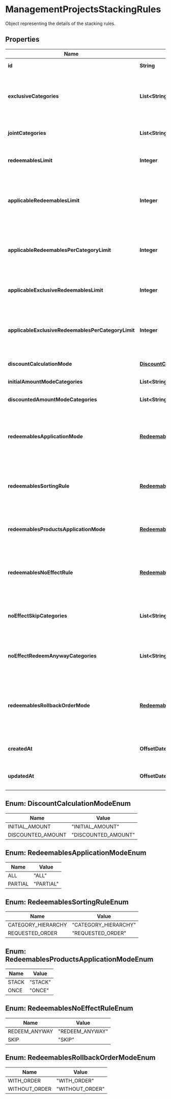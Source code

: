 

# ManagementProjectsStackingRules

Object representing the details of the stacking rules.

## Properties

| Name | Type | Description |
|------------ | ------------- | ------------- |
|**id** | **String** | The unique identifier of the stacking rules. |
|**exclusiveCategories** | **List&lt;String&gt;** | Lists the IDs of exclusive categories. A redeemable from a campaign with an exclusive category is the only redeemable to be redeemed when applied with redeemables from other campaigns unless these campaigns are exclusive or joint. |
|**jointCategories** | **List&lt;String&gt;** | Lists the IDs of the joint categories. A campaign with a joint category is always applied regardless of the exclusivity of other campaigns. |
|**redeemablesLimit** | **Integer** | Defines how many redeemables can be sent in one request. Note: more redeemables means more processing time. |
|**applicableRedeemablesLimit** | **Integer** | Defines how many redeemables can be applied in one request. The number must be less than or equal to &#x60;redeemables_limit&#x60;. For example, a user can select 30 discounts but only 5 will be applied to the order and the remaining will be &#x60;SKIPPED&#x60; according to the &#x60;redeemables_sorting_rule&#x60;. |
|**applicableRedeemablesPerCategoryLimit** | **Integer** | Defines how many redeemables with the same category can be applied in one request. The number must be less than or equal to &#x60;applicable_redeemables_limit&#x60;. The ones above the limit will be &#x60;SKIPPED&#x60; according to the &#x60;redeemables_sorting_rule&#x60;. |
|**applicableExclusiveRedeemablesLimit** | **Integer** | Defines how many redeemables with an assigned exclusive category can be applied in one request. The ones above the limit will be &#x60;SKIPPED&#x60; according to the &#x60;redeemables_sorting_rule&#x60;. |
|**applicableExclusiveRedeemablesPerCategoryLimit** | **Integer** | Defines how many redeemables with an assigned exclusive category can be applied in one request. The ones above the limit will be &#x60;SKIPPED&#x60; according to the &#x60;redeemables_sorting_rule&#x60;. The number must be less than or equal to &#x60;applicable_exclusive_redeemables_limit&#x60;. |
|**discountCalculationMode** | [**DiscountCalculationModeEnum**](#DiscountCalculationModeEnum) | Defines if the discounts are applied by taking into account the initial order amount or the discounted order amount. |
|**initialAmountModeCategories** | **List&lt;String&gt;** | Lists the IDs of the categories that apply a discount based on the initial amount. |
|**discountedAmountModeCategories** | **List&lt;String&gt;** | Lists the IDs of the categories that apply a discount based on the discounted amount. |
|**redeemablesApplicationMode** | [**RedeemablesApplicationModeEnum**](#RedeemablesApplicationModeEnum) | Defines the application mode for redeemables. &#x60;\&quot;ALL\&quot;&#x60; means that all redeemables must be validated for the redemption to be successful. &#x60;\&quot;PARTIAL\&quot;&#x60; means that only those redeemables that can be validated will be redeemed. The redeemables that fail validaton will be skipped. |
|**redeemablesSortingRule** | [**RedeemablesSortingRuleEnum**](#RedeemablesSortingRuleEnum) | Defines redeemables sorting rule. &#x60;CATEGORY_HIERARCHY&#x60; means that redeemables are applied oaccording to the category priority. &#x60;REQUESTED_ORDER&#x60; means that redeemables are applied in the sequence provided in the request. |
|**redeemablesProductsApplicationMode** | [**RedeemablesProductsApplicationModeEnum**](#RedeemablesProductsApplicationModeEnum) | Defines redeemables products application mode. &#x60;STACK&#x60; means that multiple discounts can be applied to a product. &#x60;ONCE&#x60; means that only one discount can be applied to the same product. |
|**redeemablesNoEffectRule** | [**RedeemablesNoEffectRuleEnum**](#RedeemablesNoEffectRuleEnum) | Defines redeemables no effect rule. &#x60;REDEEM_ANYWAY&#x60; means that the redeemable will be redeemed regardless of any restrictions or conditions in place. &#x60;SKIP&#x60; means that the redeemable will be processed only when an applicable effect is calculated. |
|**noEffectSkipCategories** | **List&lt;String&gt;** | Lists category IDs. Redeemables with a given category are skipped even if the &#x60;redeemables_no_effect_rule&#x60; is set to &#x60;REDEEM_ANYWAY&#x60;. Category IDs can&#39;t overlap with the IDs in &#x60;no_effect_redeem_anyway_categories&#x60;. |
|**noEffectRedeemAnywayCategories** | **List&lt;String&gt;** | Lists category IDs. Redeemables with a given category are redeemed anyway even if the &#x60;redeemables_no_effect_rule&#x60; is set to &#x60;SKIP&#x60;. Category IDs can&#39;t overlap with the IDs in &#x60;no_effect_skip_categories&#x60;. |
|**redeemablesRollbackOrderMode** | [**RedeemablesRollbackOrderModeEnum**](#RedeemablesRollbackOrderModeEnum) | Defines the rollback mode for the order. &#x60;WITH_ORDER&#x60; is a default setting. The redemption is rolled back together with the data about the order, including related discount values. &#x60;WITHOUT_ORDER&#x60; allows rolling the redemption back without affecting order data, including the applied discount values. |
|**createdAt** | **OffsetDateTime** | Timestamp representing the date and time when the stacking rules were created. The value for this parameter is shown in the ISO 8601 format. |
|**updatedAt** | **OffsetDateTime** | Timestamp representing the date and time when the stacking rules were updated. The value for this parameter is shown in the ISO 8601 format. |



## Enum: DiscountCalculationModeEnum

| Name | Value |
|---- | -----|
| INITIAL_AMOUNT | &quot;INITIAL_AMOUNT&quot; |
| DISCOUNTED_AMOUNT | &quot;DISCOUNTED_AMOUNT&quot; |



## Enum: RedeemablesApplicationModeEnum

| Name | Value |
|---- | -----|
| ALL | &quot;ALL&quot; |
| PARTIAL | &quot;PARTIAL&quot; |



## Enum: RedeemablesSortingRuleEnum

| Name | Value |
|---- | -----|
| CATEGORY_HIERARCHY | &quot;CATEGORY_HIERARCHY&quot; |
| REQUESTED_ORDER | &quot;REQUESTED_ORDER&quot; |



## Enum: RedeemablesProductsApplicationModeEnum

| Name | Value |
|---- | -----|
| STACK | &quot;STACK&quot; |
| ONCE | &quot;ONCE&quot; |



## Enum: RedeemablesNoEffectRuleEnum

| Name | Value |
|---- | -----|
| REDEEM_ANYWAY | &quot;REDEEM_ANYWAY&quot; |
| SKIP | &quot;SKIP&quot; |



## Enum: RedeemablesRollbackOrderModeEnum

| Name | Value |
|---- | -----|
| WITH_ORDER | &quot;WITH_ORDER&quot; |
| WITHOUT_ORDER | &quot;WITHOUT_ORDER&quot; |



